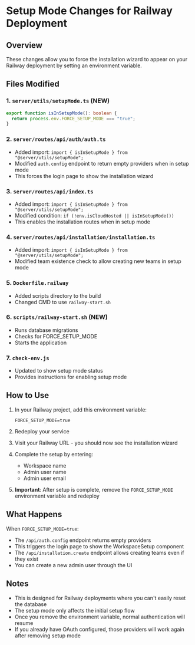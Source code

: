 # Setup Mode Changes for Railway Deployment

## Overview
These changes allow you to force the installation wizard to appear on your Railway deployment by setting an environment variable.

## Files Modified

### 1. `server/utils/setupMode.ts` (NEW)
```typescript
export function isInSetupMode(): boolean {
  return process.env.FORCE_SETUP_MODE === "true";
}
```

### 2. `server/routes/api/auth/auth.ts`
- Added import: `import { isInSetupMode } from "@server/utils/setupMode";`
- Modified `auth.config` endpoint to return empty providers when in setup mode
- This forces the login page to show the installation wizard

### 3. `server/routes/api/index.ts`
- Added import: `import { isInSetupMode } from "@server/utils/setupMode";`
- Modified condition: `if (!env.isCloudHosted || isInSetupMode())`
- This enables the installation routes when in setup mode

### 4. `server/routes/api/installation/installation.ts`
- Added import: `import { isInSetupMode } from "@server/utils/setupMode";`
- Modified team existence check to allow creating new teams in setup mode

### 5. `Dockerfile.railway`
- Added scripts directory to the build
- Changed CMD to use `railway-start.sh`

### 6. `scripts/railway-start.sh` (NEW)
- Runs database migrations
- Checks for FORCE_SETUP_MODE
- Starts the application

### 7. `check-env.js`
- Updated to show setup mode status
- Provides instructions for enabling setup mode

## How to Use

1. In your Railway project, add this environment variable:
   ```
   FORCE_SETUP_MODE=true
   ```

2. Redeploy your service

3. Visit your Railway URL - you should now see the installation wizard

4. Complete the setup by entering:
   - Workspace name
   - Admin user name
   - Admin user email

5. **Important**: After setup is complete, remove the `FORCE_SETUP_MODE` environment variable and redeploy

## What Happens

When `FORCE_SETUP_MODE=true`:
- The `/api/auth.config` endpoint returns empty providers
- This triggers the login page to show the WorkspaceSetup component
- The `/api/installation.create` endpoint allows creating teams even if they exist
- You can create a new admin user through the UI

## Notes

- This is designed for Railway deployments where you can't easily reset the database
- The setup mode only affects the initial setup flow
- Once you remove the environment variable, normal authentication will resume
- If you already have OAuth configured, those providers will work again after removing setup mode